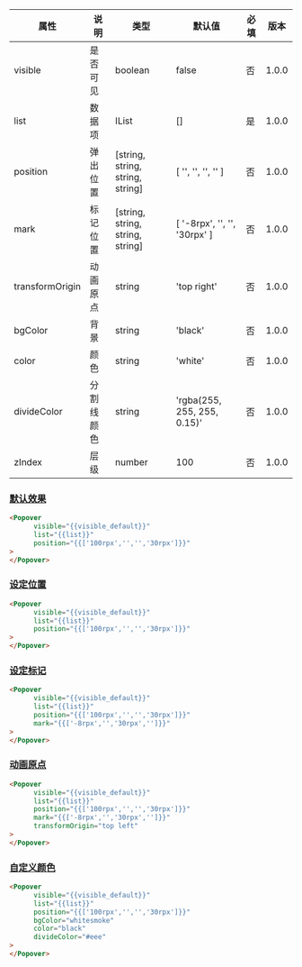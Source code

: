 | 属性 | 说明 | 类型 | 默认值 | 必填 | 版本 |
| - | - | - | - | - | - |
| visible | 是否可见 | boolean | false | 否 | 1.0.0 |
| list | 数据项 | IList | [] | 是 | 1.0.0 |
| position | 弹出位置 |  [string, string, string, string] |  [ '', '', '', '' ] | 否 | 1.0.0 |
| mark | 标记位置 |  [string, string, string, string] |  [ '-8rpx', '', '', '30rpx' ] | 否 | 1.0.0 |
| transformOrigin | 动画原点 | string | 'top right' | 否 | 1.0.0 |
| bgColor | 背景 | string | 'black' | 否 | 1.0.0 |
| color | 颜色 | string | 'white' | 否 | 1.0.0 |
| divideColor | 分割线颜色 | string | 'rgba(255, 255, 255, 0.15)' | 否 | 1.0.0 |
| zIndex | 层级 | number | 100 | 否 | 1.0.0 |

### [默认效果](#默认效果)

```html
<Popover
      visible="{{visible_default}}"
      list="{{list}}"
      position="{{['100rpx','','','30rpx']}}"
>
</Popover>
```

### [设定位置](#设定位置)

```html
<Popover
      visible="{{visible_default}}"
      list="{{list}}"
      position="{{['100rpx','','','30rpx']}}"
>
</Popover>
```

### [设定标记](#设定标记)

```html
<Popover
      visible="{{visible_default}}"
      list="{{list}}"
      position="{{['100rpx','','','30rpx']}}"
      mark="{{['-8rpx','','30rpx','']}}"
>
</Popover>
```

### [动画原点](#动画原点)

```html
<Popover
      visible="{{visible_default}}"
      list="{{list}}"
      position="{{['100rpx','','','30rpx']}}"
      mark="{{['-8rpx','','30rpx','']}}"
      transformOrigin="top left"
>
</Popover>
```

### [自定义颜色](#自定义颜色)

```html
<Popover
      visible="{{visible_default}}"
      list="{{list}}"
      position="{{['100rpx','','','30rpx']}}"
      bgColor="whitesmoke"
      color="black"
      divideColor="#eee"
>
</Popover>
```